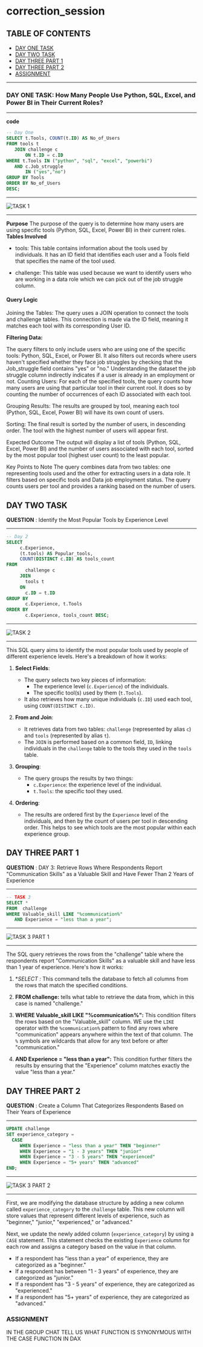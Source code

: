 # correction_session
## TABLE OF CONTENTS 
- [DAY ONE TASK](#day-ONE-task)
- [DAY TWO TASK](#day-two-task)
- [DAY THREE PART 1](#day-three-part-1)
- [DAY THREE PART 2](#day_three-part-2)
- [ASSIGNMENT](#assignment)
---

### DAY ONE TASK:  How Many People Use Python, SQL, Excel, and Power BI in Their Current Roles?
---
**code** 
```sql 
-- Day One
SELECT t.Tools, COUNT(t.ID) AS No_of_Users
FROM tools t
   JOIN challenge c
       ON t.ID = c.ID
WHERE t.Tools IN ("python", "sql", "excel", "powerbi")
   AND c.Job_struggle 
       IN ("yes","no")   
GROUP BY Tools
ORDER BY No_of_Users
DESC;
```
---
![TASK 1](https://github.com/user-attachments/assets/bfadc078-539f-40f4-8533-01e9c9e93882)

---
**Purpose**
The purpose of the query is to determine how many users are using specific tools (Python, SQL, Excel, Power BI) in their current roles.
**Tables Involved**
- tools: This table contains information about the tools used by individuals. It has an ID field that identifies each user and a Tools field that specifies the name of the tool used.

- challenge: This table was used because we want to identify users who are working in a data role which we can pick out of the job struggle column.

#### **Query Logic**

Joining the Tables: The query uses a JOIN operation to connect the tools and challenge tables. This connection is made via the ID field, meaning it matches each tool with its corresponding User ID.

**Filtering Data:**

The query filters to only include users who are using one of the specific tools: Python, SQL, Excel, or Power BI.
It also filters out records where users haven't specified whether they face job struggles by checking that the Job_struggle field contains "yes" or "no." Understanding the dataset the job struggle column indirectly indicates if a user is already in an employment or not.
Counting Users: For each of the specified tools, the query counts how many users are using that particular tool in their current rool. It does so by counting the number of occurrences of each ID associated with each tool.

Grouping Results: The results are grouped by tool, meaning each tool (Python, SQL, Excel, Power BI) will have its own count of users.

Sorting: The final result is sorted by the number of users, in descending order. The tool with the highest number of users will appear first.

Expected Outcome
The output will display a list of tools (Python, SQL, Excel, Power BI) and the number of users associated with each tool, sorted by the most popular tool (highest user count) to the least popular.

Key Points to Note
The query combines data from two tables: one representing tools used and the other for extracting users in a data role.
It filters based on specific tools and Data job employment status.
The query counts users per tool and provides a ranking based on the number of users.


## DAY TWO TASK 
**QUESTION** : Identify the Most Popular Tools by Experience Level

---
```sql
-- Day 2 
SELECT 
     c.Experience,
     (t.tools) AS Popular_tools,
     COUNT(DISTINCT c.ID) AS tools_count       
FROM 
       challenge c
     JOIN 
       tools t 
     ON 
       c.ID = t.ID           
GROUP BY 
       c.Experience, t.Tools
ORDER BY
       c.Experience, tools_count DESC; 
```
---
![TASK 2](https://github.com/user-attachments/assets/24ea2d59-2f83-4f4e-9f4e-2872a03dd16c)

---
This SQL query aims to identify the most popular tools used by people of different experience levels. Here's a breakdown of how it works:

1. **Select Fields**: 
   - The query selects two key pieces of information: 
     - The experience level (`c.Experience`) of the individuals.
     - The specific tool(s) used by them (`t.Tools`).
   - It also retrieves how many unique individuals (`c.ID`) used each tool, using `COUNT(DISTINCT c.ID)`.

2. **From and Join**: 
   - It retrieves data from two tables: `challenge` (represented by alias `c`) and `tools` (represented by alias `t`).
   - The `JOIN` is performed based on a common field, `ID`, linking individuals in the `challenge` table to the tools they used in the `tools` table.

3. **Grouping**: 
   - The query groups the results by two things: 
     - `c.Experience`: the experience level of the individual.
     - `t.Tools`: the specific tool they used.

4. **Ordering**: 
   - The results are ordered first by the `Experience` level of the individuals, and then by the count of users per tool in descending order. This helps to see which tools are the most popular within each experience group.


## DAY THREE PART 1
**QUESTION**  : DAY 3: Retrieve Rows Where Respondents Report "Communication Skills" as a Valuable Skill and Have Fewer Than 2 Years of Experience

---
```sql
-- TASK 3
SELECT * 
FROM  challenge
WHERE Valuable_skill LIKE "%communication%" 
   AND Experience = "less than a year";        
```
---
![TASK 3 PART 1](https://github.com/user-attachments/assets/15672d9f-1b49-4747-bf9b-c988820fc169)

---
The SQL query retrieves the rows from the "challenge" table where the respondents report "Communication Skills" as a valuable skill and have less than 1 year of experience. Here's how it works:

1. **SELECT *:** This command tells the database to fetch all columns from the rows that match the specified conditions.

2. **FROM challenge:** tells what table to retrieve the data from, which in this case is named "challenge."

3. **WHERE Valuable_skill LIKE "%communication%":** This condition filters the rows based on the "Valuable_skill" column. WE use the `LIKE` operator with the `%communication%` pattern to find any rows where "communication" appears anywhere within the text of that column. The `%` symbols are wildcards that allow for any text before or after "communication."

4. **AND Experience = "less than a year":** This condition further filters the results by ensuring that the "Experience" column matches exactly the value "less than a year."



## DAY THREE PART 2
**QUESTION** : Create a Column That Categorizes Respondents Based on Their Years of Experience

---
```sql
UPDATE challenge
SET experience_category = 
  CASE
     WHEN Experience = "less than a year" THEN "beginner"
     WHEN Experience = "1 - 3 years" THEN "junior"
     WHEN Experience = "3 - 5 years" THEN "experienced"
     WHEN Experience = "5+ years" THEN "advanced"
END;  
```
---
![TASK 3 PART 2](https://github.com/user-attachments/assets/91028978-0ce5-42ce-865a-56c812d9489a)

---
   First, we are modifying the database structure by adding a new column called `experience_category` to the `challenge` table. This new column will  store values that represent different levels of experience, such as "beginner," "junior," "experienced," or "advanced."
   
   Next, we update the newly added column (`experience_category`) by using a `CASE` statement. This statement checks the existing `Experience` column for each row and assigns a category based on the value in that column. 
   
   - If a respondent has "less than a year" of experience, they are categorized as a "beginner."
   - If a respondent has between "1 - 3 years" of experience, they are categorized as "junior."
   - If a respondent has "3 - 5 years" of experience, they are categorized as "experienced."
   - If a respondent has "5+ years" of experience, they are categorized as "advanced."



### ASSIGNMENT
IN THE GROUP CHAT TELL US WHAT FUNCTION IS SYNONYMOUS WITH THE CASE FUNCTION IN DAX
